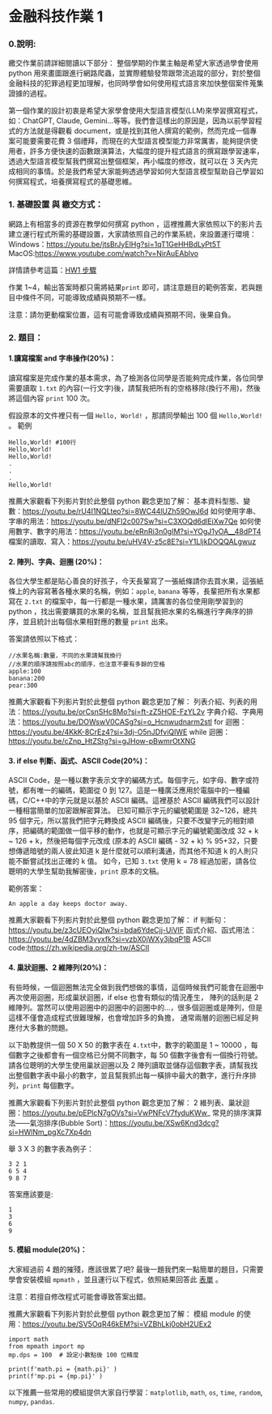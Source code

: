 # 金融科技作業 1

### 0.說明:

繳交作業前請詳細閱讀以下部分：
整個學期的作業主軸是希望大家透過學會使用 python 用來畫圖跟進行網路爬蟲，並實際體驗發幣跟幣流追蹤的部分，對於整個金融科技的犯罪過程更加理解，也同時學會如何使用程式語言來加快整個案件蒐集證據的過程。

第一個作業的設計初衷是希望大家學會使用大型語言模型(LLM)來學習撰寫程式，如：ChatGPT, Claude, Gemini...等等。我們會這樣出的原因是，因為以前學習程式的方法就是得觀看 document，或是找到其他人撰寫的範例，然而完成一個專案可能要需要花費 3 個禮拜，而現在的大型語言模型能力非常厲害，能夠提供使用者，許多方便快速的函數跟演算法，大幅度的提升程式語言的撰寫跟學習速率，透過大型語言模型幫我們撰寫出整個框架，再小幅度的修改，就可以在 3 天內完成相同的事情。於是我們希望大家能夠透過學習如何大型語言模型幫助自己學習如何撰寫程式，培養撰寫程式的基礎思維。

### 1. 基礎設置 與 繳交方式：

網路上有相當多的資源在教學如何撰寫 python ，這裡推薦大家依照以下的影片去建立運行程式所需的基礎設置，大家請依照自己的作業系統，來設置運行環境：
Windows：https://youtu.be/jtsBrJyElHg?si=1qT1GeHHBdLyPt5T
MacOS:https://www.youtube.com/watch?v=NirAuEAblvo

詳情請參考這篇：[HW1 步驟](/Nn8EarddQeiB-9sK24qdug)

作業 1~4，輸出答案時都只需將結果`print` 即可，請注意題目的範例答案，若與題目中條件不同，可能導致成績與預期不一樣。

注意：請勿更動檔案位置，這有可能會導致成績與預期不同，後果自負。

### 2. 題目：

#### 1.讀寫檔案 and 字串操作(20%)：

讀寫檔案是完成作業的基本需求，為了檢測各位同學是否能夠完成作業，各位同學需要讀取 `1.txt` 的內容(一行文字)後，請幫我把所有的空格移除(換行不用)，然後將這個內容 `print` 100 次。

假設原本的文件裡只有一個 `Hello, World!` ，那請同學輸出 100 個 `Hello,World!` 。
範例

```
Hello,World! #100行
Hello,World!
Hello,World!
.
.
.
Hello,World!
```

推薦大家觀看下列影片對於此整個 python 觀念更加了解：
基本資料型態、變數：https://youtu.be/rU4I1NQLteo?si=8WC44lUZh59OwJ6d
如何使用字串、字串的用法：https://youtu.be/dNFI2c007Sw?si=C3XOQd6dlEiXw7Qe
如何使用數字、數字的用法：https://youtu.be/eRnRi3n0gIM?si=YOgJ1yOA__48dPT4
檔案的讀取、寫入：https://youtu.be/uHV4V-z5c8E?si=Y1LIjkDOQQALgwuz

#### 2. 陣列、字典、迴圈 (20%)：

各位大學生都是貼心善良的好孩子，今天長輩寫了一張紙條請你去買水果，這張紙條上的內容寫著各種水果的名稱，例如：`apple`, `banana` 等等，長輩把所有水果都寫在 `2.txt` 的檔案中，每一行都是一種水果，請厲害的各位使用剛學習到的 python ，找出需要購買的水果的名稱，並且幫我把水果的名稱進行字典序的排序，並且統計出每個水果相對應的數量 `print` 出來。

答案請依照以下格式：

```
//水果名稱:數量，不同的水果請幫我換行
//水果的順序請按照abc的順序，也注意不要有多餘的空格
apple:100
banana:200
pear:300
```

推薦大家觀看下列影片對於此整個 python 觀念更加了解：
列表介紹、列表的用法：https://youtu.be/orCsnSHc8Mo?si=ft-zZ5HOE-FzYL2v
字典介紹、字典用法：https://youtu.be/DOWswV0CASg?si=o_Hcnwudnarm2stl
for 迴圈：https://youtu.be/4KkK-8CrEz4?si=3dj-O5nJDfviQIWE
while 迴圈：https://youtu.be/cZnp_HtZStg?si=gJHow-pBwmrOtXNG

#### 3. if else 判斷、函式、ASCII Code(20%)：

ASCII Code，是一種以數字表示文字的編碼方式。每個字元，如字母、數字或符號，都有唯一的編碼，範圍從 0 到 127。這是一種廣泛應用於電腦中的一種編碼，C/C++中的字元就是以基於 ASCII 編碼。這裡基於 ASCII 編碼我們可以設計一種相當簡單的加密跟解密算法。
已知可顯示字元的編號範圍是 32~126，總共 95 個字元，所以當我們把字元轉換成 ASCII 編碼後，只要不改變字元的相對順序，把編碼的範圍做一個平移的動作，也就是可顯示字元的編號範圍改成 32 + k ~ 126 + k，然後把每個字元改成 (原本的 ASCII 編碼 - 32 + k) % 95+32，只要想傳遞暗號的兩人彼此知道 k 是什麼就可以順利溝通，而其他不知道 k 的人則只能不斷嘗試找出正確的 k 值。
如今，已知 `3.txt` 使用 k = 78 經過加密，請各位聰明的大學生幫助我解密後，`print` 原本的文稿。

範例答案：

```
An apple a day keeps doctor away.
```

推薦大家觀看下列影片對於此整個 python 觀念更加了解：
if 判斷句：https://youtu.be/z3cUEOyiQIw?si=bda6YdeCjj-UiVIF
函式介紹、函式用法：https://youtu.be/4dZBM3vyxfk?si=vzbX0jWXy3jbqP1B
ASCII code:https://zh.wikipedia.org/zh-tw/ASCII

#### 4. 巢狀迴圈、2 維陣列(20%)：

有些時候，一個迴圈無法完全做到我們想做的事情，這個時候我們可能會在迴圈中再次使用迴圈，形成巢狀迴圈，if else 也會有類似的情況產生，
陣列的話則是 2 維陣列。當然可以使用迴圈中的迴圈中的迴圈中的...，很多個迴圈或是陣列，但是這樣不僅會造成程式很難理解，也會增加許多的負擔，
通常兩層的迴圈已經足夠應付大多數的問題。

以下助教提供一個 50 X 50 的數字表在 `4.txt`中，數字的範圍是 1 ~ 10000 ，每個數字之後都會有一個空格已分開不同數字，每 50 個數字後會有一個換行符號。請各位聰明的大學生使用巢狀迴圈以及 2 陣列讀取並儲存這個數字表，請幫我找出整個數字表中最小的數字，並且幫我抓出每一橫排中最大的數字，進行升序排列，`print` 每個數字。

推薦大家觀看下列影片對於此整個 python 觀念更加了解：
2 維列表、巢狀迴圈：https://youtu.be/pEPlcN7gOVs?si=VwPNFcV7fyduKWw_
常見的排序演算法——氣泡排序(Bubble Sort)：https://youtu.be/XSw6Knd3dcg?si=HWlNm_pgXc7Xp4dn

舉 3 X 3 的數字表為例子：

```
3 2 1
6 5 4
9 8 7
```

答案應該要是:

```
1
3
6
9
```

#### 5. 模組 module(20%)：

大家經過前 4 題的摧殘，應該很累了吧? 最後一題我們來一點簡單的題目，只需要學會安裝模組 `mpmath` ，並且運行以下程式，依照結果回答此 [表單](https://forms.gle/JZXqQcGaHSYVNqyG7) 。

注意：若擅自修改程式可能會導致答案出錯。

推薦大家觀看下列影片對於此整個 python 觀念更加了解：
模組 module 的使用：https://youtu.be/SV5OqR46kEM?si=VZBhLkj0obH2UEx2

```
import math
from mpmath import mp
mp.dps = 100  # 設定小數點後 100 位精度

print(f'math.pi = {math.pi}' )
print(f'mp.pi = {mp.pi}' )
```

以下推薦一些常用的模組提供大家自行學習：`matplotlib`, `math`, `os`, `time`, `random`, `numpy`, `pandas`.
